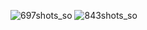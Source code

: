 ![697shots_so](https://github.com/user-attachments/assets/2393b253-2250-4da4-9399-6cdb3e2cd9b1)
![843shots_so](https://github.com/user-attachments/assets/cbf171f3-970c-4ca6-9200-de7b4b43074f)
